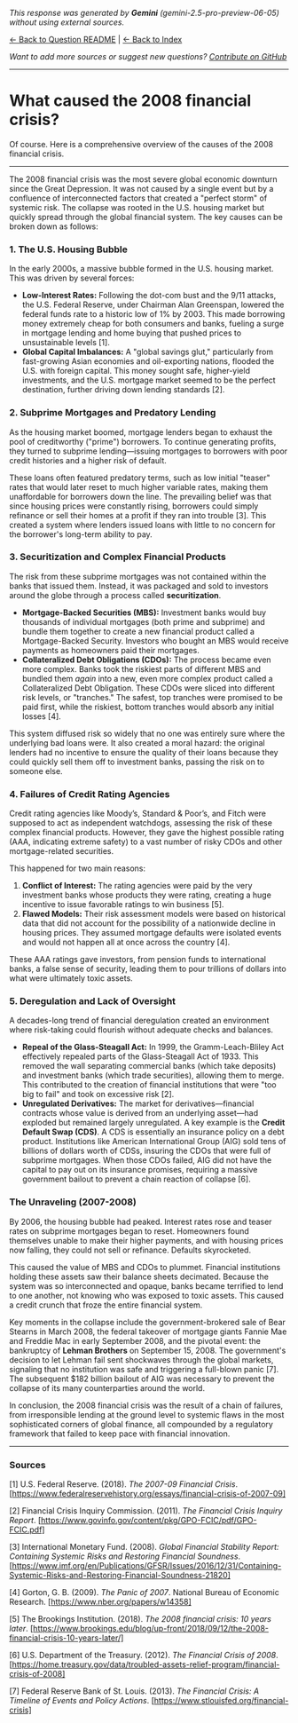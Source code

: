 <!-- 
Generated by: gemini
Model: gemini-2.5-pro-preview-06-05
Prompt type: default
Generated at: 2025-06-11T15:40:46.777231
-->

*This response was generated by **Gemini** (gemini-2.5-pro-preview-06-05) without using external sources.*

[← Back to Question README](README.md) | [← Back to Index](../README.md)

*Want to add more sources or suggest new questions? [Contribute on GitHub](https://github.com/justinwest/SuggestedSources)*

---

# What caused the 2008 financial crisis?

Of course. Here is a comprehensive overview of the causes of the 2008 financial crisis.

***

The 2008 financial crisis was the most severe global economic downturn since the Great Depression. It was not caused by a single event but by a confluence of interconnected factors that created a "perfect storm" of systemic risk. The collapse was rooted in the U.S. housing market but quickly spread through the global financial system. The key causes can be broken down as follows:

### 1. The U.S. Housing Bubble

In the early 2000s, a massive bubble formed in the U.S. housing market. This was driven by several forces:

*   **Low-Interest Rates:** Following the dot-com bust and the 9/11 attacks, the U.S. Federal Reserve, under Chairman Alan Greenspan, lowered the federal funds rate to a historic low of 1% by 2003. This made borrowing money extremely cheap for both consumers and banks, fueling a surge in mortgage lending and home buying that pushed prices to unsustainable levels [1].
*   **Global Capital Imbalances:** A "global savings glut," particularly from fast-growing Asian economies and oil-exporting nations, flooded the U.S. with foreign capital. This money sought safe, higher-yield investments, and the U.S. mortgage market seemed to be the perfect destination, further driving down lending standards [2].

### 2. Subprime Mortgages and Predatory Lending

As the housing market boomed, mortgage lenders began to exhaust the pool of creditworthy ("prime") borrowers. To continue generating profits, they turned to subprime lending—issuing mortgages to borrowers with poor credit histories and a higher risk of default.

These loans often featured predatory terms, such as low initial "teaser" rates that would later reset to much higher variable rates, making them unaffordable for borrowers down the line. The prevailing belief was that since housing prices were constantly rising, borrowers could simply refinance or sell their homes at a profit if they ran into trouble [3]. This created a system where lenders issued loans with little to no concern for the borrower's long-term ability to pay.

### 3. Securitization and Complex Financial Products

The risk from these subprime mortgages was not contained within the banks that issued them. Instead, it was packaged and sold to investors around the globe through a process called **securitization**.

*   **Mortgage-Backed Securities (MBS):** Investment banks would buy thousands of individual mortgages (both prime and subprime) and bundle them together to create a new financial product called a Mortgage-Backed Security. Investors who bought an MBS would receive payments as homeowners paid their mortgages.
*   **Collateralized Debt Obligations (CDOs):** The process became even more complex. Banks took the riskiest parts of different MBS and bundled them *again* into a new, even more complex product called a Collateralized Debt Obligation. These CDOs were sliced into different risk levels, or "tranches." The safest, top tranches were promised to be paid first, while the riskiest, bottom tranches would absorb any initial losses [4].

This system diffused risk so widely that no one was entirely sure where the underlying bad loans were. It also created a moral hazard: the original lenders had no incentive to ensure the quality of their loans because they could quickly sell them off to investment banks, passing the risk on to someone else.

### 4. Failures of Credit Rating Agencies

Credit rating agencies like Moody’s, Standard & Poor’s, and Fitch were supposed to act as independent watchdogs, assessing the risk of these complex financial products. However, they gave the highest possible rating (AAA, indicating extreme safety) to a vast number of risky CDOs and other mortgage-related securities.

This happened for two main reasons:
1.  **Conflict of Interest:** The rating agencies were paid by the very investment banks whose products they were rating, creating a huge incentive to issue favorable ratings to win business [5].
2.  **Flawed Models:** Their risk assessment models were based on historical data that did not account for the possibility of a nationwide decline in housing prices. They assumed mortgage defaults were isolated events and would not happen all at once across the country [4].

These AAA ratings gave investors, from pension funds to international banks, a false sense of security, leading them to pour trillions of dollars into what were ultimately toxic assets.

### 5. Deregulation and Lack of Oversight

A decades-long trend of financial deregulation created an environment where risk-taking could flourish without adequate checks and balances.

*   **Repeal of the Glass-Steagall Act:** In 1999, the Gramm-Leach-Bliley Act effectively repealed parts of the Glass-Steagall Act of 1933. This removed the wall separating commercial banks (which take deposits) and investment banks (which trade securities), allowing them to merge. This contributed to the creation of financial institutions that were "too big to fail" and took on excessive risk [2].
*   **Unregulated Derivatives:** The market for derivatives—financial contracts whose value is derived from an underlying asset—had exploded but remained largely unregulated. A key example is the **Credit Default Swap (CDS)**. A CDS is essentially an insurance policy on a debt product. Institutions like American International Group (AIG) sold tens of billions of dollars worth of CDSs, insuring the CDOs that were full of subprime mortgages. When those CDOs failed, AIG did not have the capital to pay out on its insurance promises, requiring a massive government bailout to prevent a chain reaction of collapse [6].

### The Unraveling (2007-2008)

By 2006, the housing bubble had peaked. Interest rates rose and teaser rates on subprime mortgages began to reset. Homeowners found themselves unable to make their higher payments, and with housing prices now falling, they could not sell or refinance. Defaults skyrocketed.

This caused the value of MBS and CDOs to plummet. Financial institutions holding these assets saw their balance sheets decimated. Because the system was so interconnected and opaque, banks became terrified to lend to one another, not knowing who was exposed to toxic assets. This caused a credit crunch that froze the entire financial system.

Key moments in the collapse include the government-brokered sale of Bear Stearns in March 2008, the federal takeover of mortgage giants Fannie Mae and Freddie Mac in early September 2008, and the pivotal event: the bankruptcy of **Lehman Brothers** on September 15, 2008. The government's decision to let Lehman fail sent shockwaves through the global markets, signaling that no institution was safe and triggering a full-blown panic [7]. The subsequent $182 billion bailout of AIG was necessary to prevent the collapse of its many counterparties around the world.

In conclusion, the 2008 financial crisis was the result of a chain of failures, from irresponsible lending at the ground level to systemic flaws in the most sophisticated corners of global finance, all compounded by a regulatory framework that failed to keep pace with financial innovation.

***

### Sources

[1] U.S. Federal Reserve. (2018). *The 2007-09 Financial Crisis*. [https://www.federalreservehistory.org/essays/financial-crisis-of-2007-09]

[2] Financial Crisis Inquiry Commission. (2011). *The Financial Crisis Inquiry Report*. [https://www.govinfo.gov/content/pkg/GPO-FCIC/pdf/GPO-FCIC.pdf]

[3] International Monetary Fund. (2008). *Global Financial Stability Report: Containing Systemic Risks and Restoring Financial Soundness*. [https://www.imf.org/en/Publications/GFSR/Issues/2016/12/31/Containing-Systemic-Risks-and-Restoring-Financial-Soundness-21820]

[4] Gorton, G. B. (2009). *The Panic of 2007*. National Bureau of Economic Research. [https://www.nber.org/papers/w14358]

[5] The Brookings Institution. (2018). *The 2008 financial crisis: 10 years later*. [https://www.brookings.edu/blog/up-front/2018/09/12/the-2008-financial-crisis-10-years-later/]

[6] U.S. Department of the Treasury. (2012). *The Financial Crisis of 2008*. [https://home.treasury.gov/data/troubled-assets-relief-program/financial-crisis-of-2008]

[7] Federal Reserve Bank of St. Louis. (2013). *The Financial Crisis: A Timeline of Events and Policy Actions*. [https://www.stlouisfed.org/financial-crisis]